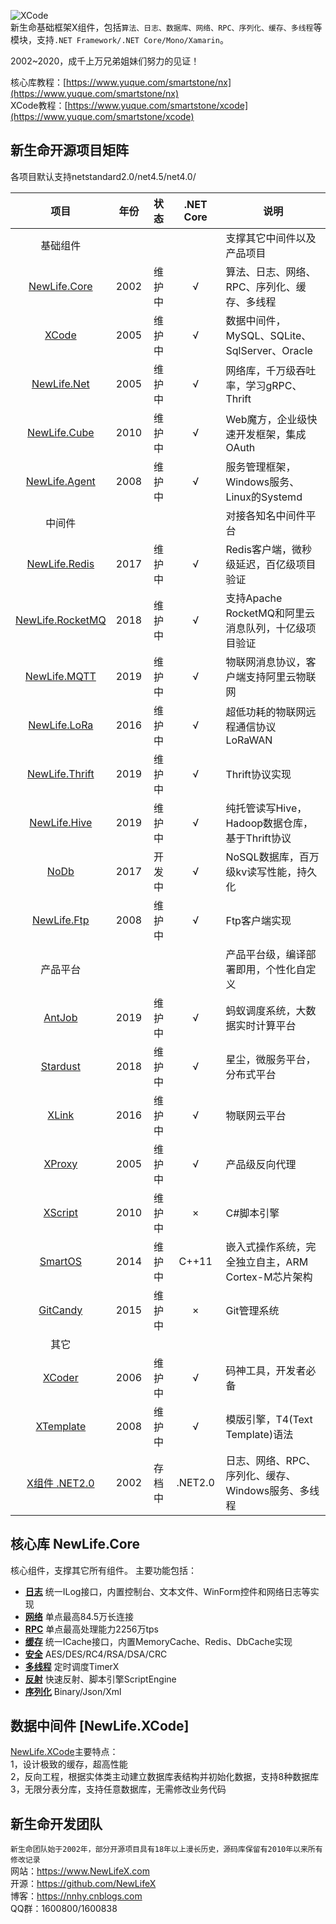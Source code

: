 ![XCode](https://www.newlifex.com/logo.png)  
新生命基础框架X组件，包括`算法、日志、数据库、网络、RPC、序列化、缓存、多线程`等模块，支持`.NET Framework/.NET Core/Mono/Xamarin`。

2002~2020，成千上万兄弟姐妹们努力的见证！  

核心库教程：[https://www.yuque.com/smartstone/nx](https://www.yuque.com/smartstone/nx)  
XCode教程：[https://www.yuque.com/smartstone/xcode](https://www.yuque.com/smartstone/xcode)  

## 新生命开源项目矩阵
各项目默认支持netstandard2.0/net4.5/net4.0/  

|                               项目                               | 年份  |  状态  | .NET Core | 说明                                                |
| :--------------------------------------------------------------: | :---: | :----: | :-------: | --------------------------------------------------- |
|                             基础组件                             |       |        |           | 支撑其它中间件以及产品项目                          |
|          [NewLife.Core](https://github.com/NewLifeX/X)           | 2002  | 维护中 |     √     | 算法、日志、网络、RPC、序列化、缓存、多线程         |
|              [XCode](https://github.com/NewLifeX/X)              | 2005  | 维护中 |     √     | 数据中间件，MySQL、SQLite、SqlServer、Oracle        |
|      [NewLife.Net](https://github.com/NewLifeX/NewLife.Net)      | 2005  | 维护中 |     √     | 网络库，千万级吞吐率，学习gRPC、Thrift              |
|     [NewLife.Cube](https://github.com/NewLifeX/NewLife.Cube)     | 2010  | 维护中 |     √     | Web魔方，企业级快速开发框架，集成OAuth              |
|    [NewLife.Agent](https://github.com/NewLifeX/NewLife.Agent)    | 2008  | 维护中 |     √     | 服务管理框架，Windows服务、Linux的Systemd           |
|                              中间件                              |       |        |           | 对接各知名中间件平台                                |
|    [NewLife.Redis](https://github.com/NewLifeX/NewLife.Redis)    | 2017  | 维护中 |     √     | Redis客户端，微秒级延迟，百亿级项目验证             |
| [NewLife.RocketMQ](https://github.com/NewLifeX/NewLife.RocketMQ) | 2018  | 维护中 |     √     | 支持Apache RocketMQ和阿里云消息队列，十亿级项目验证 |
|     [NewLife.MQTT](https://github.com/NewLifeX/NewLife.MQTT)     | 2019  | 维护中 |     √     | 物联网消息协议，客户端支持阿里云物联网              |
|     [NewLife.LoRa](https://github.com/NewLifeX/NewLife.LoRa)     | 2016  | 维护中 |     √     | 超低功耗的物联网远程通信协议LoRaWAN                 |
|   [NewLife.Thrift](https://github.com/NewLifeX/NewLife.Thrift)   | 2019  | 维护中 |     √     | Thrift协议实现                                      |
|     [NewLife.Hive](https://github.com/NewLifeX/NewLife.Hive)     | 2019  | 维护中 |     √     | 纯托管读写Hive，Hadoop数据仓库，基于Thrift协议      |
|             [NoDb](https://github.com/NewLifeX/NoDb)             | 2017  | 开发中 |     √     | NoSQL数据库，百万级kv读写性能，持久化               |
|      [NewLife.Ftp](https://github.com/NewLifeX/NewLife.Ftp)      | 2008  | 维护中 |     √     | Ftp客户端实现                                       |
|                             产品平台                             |       |        |           | 产品平台级，编译部署即用，个性化自定义              |
|           [AntJob](https://github.com/NewLifeX/AntJob)           | 2019  | 维护中 |     √     | 蚂蚁调度系统，大数据实时计算平台                    |
|         [Stardust](https://github.com/NewLifeX/Stardust)         | 2018  | 维护中 |     √     | 星尘，微服务平台，分布式平台                        |
|            [XLink](https://github.com/NewLifeX/XLink)            | 2016  | 维护中 |     √     | 物联网云平台                                        |
|           [XProxy](https://github.com/NewLifeX/XProxy)           | 2005  | 维护中 |     √     | 产品级反向代理                                      |
|          [XScript](https://github.com/NewLifeX/XScript)          | 2010  | 维护中 |     ×     | C#脚本引擎                                          |
|          [SmartOS](https://github.com/NewLifeX/SmartOS)          | 2014  | 维护中 |   C++11   | 嵌入式操作系统，完全独立自主，ARM Cortex-M芯片架构  |
|         [GitCandy](https://github.com/NewLifeX/GitCandy)         | 2015  | 维护中 |     ×     | Git管理系统                                         |
|                               其它                               |       |        |           |                                                     |
|           [XCoder](https://github.com/NewLifeX/XCoder)           | 2006  | 维护中 |     √     | 码神工具，开发者必备                                |
|        [XTemplate](https://github.com/NewLifeX/XTemplate)        | 2008  | 维护中 |     √     | 模版引擎，T4(Text Template)语法                     |
|       [X组件 .NET2.0](https://github.com/NewLifeX/X_NET20)       | 2002  | 存档中 |  .NET2.0  | 日志、网络、RPC、序列化、缓存、Windows服务、多线程  |

## 核心库 NewLife.Core
核心组件，支撑其它所有组件。
主要功能包括：
+ **[日志]** 统一ILog接口，内置控制台、文本文件、WinForm控件和网络日志等实现
+ **[网络]** 单点最高84.5万长连接
+ **[RPC]** 单点最高处理能力2256万tps
+ **[缓存]** 统一ICache接口，内置MemoryCache、Redis、DbCache实现
+ **[安全]** AES/DES/RC4/RSA/DSA/CRC
+ **[多线程]** 定时调度TimerX
+ **[反射]** 快速反射、脚本引擎ScriptEngine
+ **[序列化]** Binary/Json/Xml

[日志]:https://github.com/NewLifeX/X/tree/master/NewLife.Core/Log
[网络]:https://github.com/NewLifeX/X/tree/master/NewLife.Core/Net
[RPC]:https://github.com/NewLifeX/X/tree/master/NewLife.Core/Remoting
[缓存]:https://github.com/NewLifeX/X/tree/master/NewLife.Core/Caching
[安全]:https://github.com/NewLifeX/X/tree/master/NewLife.Core/Security
[多线程]:https://github.com/NewLifeX/X/tree/master/NewLife.Core/Threading
[反射]:https://github.com/NewLifeX/X/tree/master/NewLife.Core/Reflection
[序列化]:https://github.com/NewLifeX/X/tree/master/NewLife.Core/Serialization

## 数据中间件 [NewLife.XCode]
[NewLife.XCode](https://github.com/NewLifeX/X/tree/master/XCode)主要特点：  
1，设计极致的缓存，超高性能  
2，反向工程，根据实体类主动建立数据库表结构并初始化数据，支持8种数据库  
3，无限分表分库，支持任意数据库，无需修改业务代码  

## 新生命开发团队
`新生命团队始于2002年，部分开源项目具有18年以上漫长历史，源码库保留有2010年以来所有修改记录`  
网站：https://www.NewLifeX.com  
开源：https://github.com/NewLifeX  
博客：https://nnhy.cnblogs.com  
QQ群：1600800/1600838  

